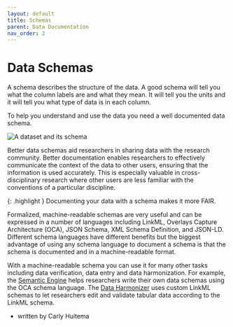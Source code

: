 ```yaml
---
layout: default
title: Schemas
parent: Data Documentation
nav_order: 2
---
```


# Data Schemas

A schema describes the structure of the data. A good schema will tell you what the column labels are and what they mean. It will tell you the units and it will tell you what type of data is in each column.

To help you understand and use the data you need a well documented data schema. 

![A dataset and its schema](../assets/images/attributes_labels_english.PNG)

Better data schemas aid researchers in sharing data with the research community. Better documentation enables researchers to effectively communicate the context of the data to other users, ensuring that the information is used accurately. This is especially valuable in cross-disciplinary research where other users are less familiar with the conventions of a particular discipline.

{: .highlight }
Documenting your data with a schema makes it more FAIR.

Formalized, machine-readable schemas are very useful and can be expressed in a number of languages including LinkML, Overlays Capture Architecture (OCA), JSON Schema, XML Schema Definition, and JSON-LD. Different schema languages have different benefits but the biggest advantage of using any schema language to document a schema is that the schema is documented and in a machine-readable format.

With a machine-readable schema you can use it for many other tasks including data verification, data entry and data harmonization. For example, the [Semantic Engine](https://www.semanticengine.org) helps researchers write their own data schemas using the OCA schema language. The [Data Harmonizer](https://github.com/cidgoh/DataHarmonizer) uses custom LinkML schemas to let researchers edit and validate tabular data according to the LinkML schema.

- written by Carly Huitema
